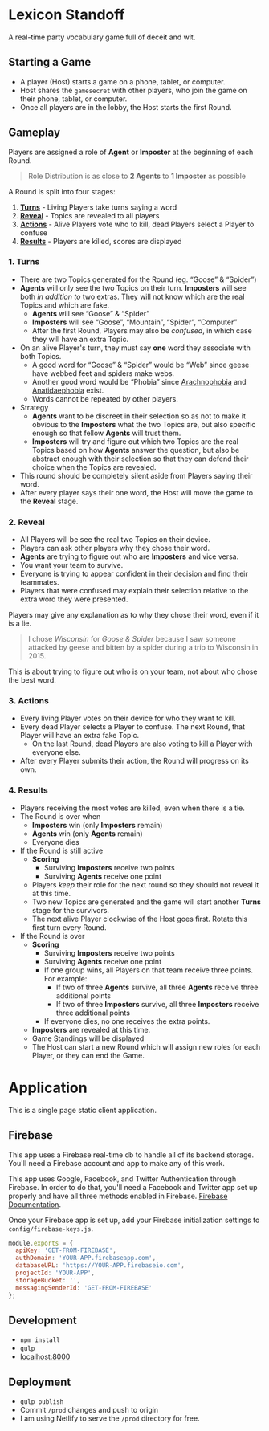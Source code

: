 # Lexicon Standoff
A real-time party vocabulary game full of deceit and wit.

## Starting a Game
- A player (Host) starts a game on a phone, tablet, or computer.
- Host shares the `gamesecret` with other players, who join the game on their phone, tablet, or computer.
- Once all players are in the lobby, the Host starts the first Round.

## Gameplay
Players are assigned a role of **Agent** or **Imposter** at the beginning of each Round.

> Role Distribution is as close to **2 Agents** to **1 Imposter** as possible

A Round is split into four stages:

  1. [**Turns**](#1-turns)
    - Living Players take turns saying a word
  1. [**Reveal**](#2-reveal)
    - Topics are revealed to all players
  1. [**Actions**](#3-actions)
    - Alive Players vote who to kill, dead Players select a Player to confuse
  1. [**Results**](#4-results)
    - Players are killed, scores are displayed

### 1. Turns
  - There are two Topics generated for the Round (eg. “Goose” & “Spider”)
  - **Agents** will only see the two Topics on their turn. **Imposters** will see both _in addition to_ two extras. They will not know which are the real Topics and which are fake.
    - **Agents** will see “Goose” & “Spider”
    - **Imposters** will see “Goose”, “Mountain”, “Spider”, “Computer”
    - After the first Round, Players may also be _confused_, in which case they will have an extra Topic.
  - On an alive Player's turn, they must say **one** word they associate with both Topics.
    - A good word for “Goose” & “Spider” would be “Web” since geese have webbed feet and spiders make webs.
    - Another good word would be “Phobia” since [Arachnophobia](https://en.wikipedia.org/wiki/Arachnophobia) and [Anatidaephobia](www.fearof.net/fear-of-ducks-phobia-anatidaephobia/) exist.
    - Words cannot be repeated by other players.
  - Strategy
    - **Agents** want to be discreet in their selection so as not to make it obvious to the **Imposters** what the two Topics are, but also specific enough so that fellow **Agents** will trust them.
    - **Imposters** will try and figure out which two Topics are the real Topics based on how **Agents** answer the question, but also be abstract enough with their selection so that they can defend their choice when the Topics are revealed. 
  - This round should be completely silent aside from Players saying their word.
  - After every player says their one word, the Host will move the game to the **Reveal** stage.

### 2. Reveal
  - All Players will be see the real two Topics on their device.
  - Players can ask other players why they chose their word.
  - **Agents** are trying to figure out who are **Imposters** and vice versa.
  - You want your team to survive.
  - Everyone is trying to appear confident in their decision and find their teammates.
  - Players that were confused may explain their selection relative to the extra word they were presented.

Players may give any explanation as to why they chose their word, even if it is a lie.

> I chose _Wisconsin_ for _Goose & Spider_ because I saw someone attacked by geese and bitten by a spider during a trip to Wisconsin in 2015.

This is about trying to figure out who is on your team, not about who chose the best word.


### 3. Actions
  - Every living Player votes on their device for who they want to kill.
  - Every dead Player selects a Player to confuse. The next Round, that Player will have an extra fake Topic.
    - On the last Round, dead Players are also voting to kill a Player with everyone else.
  - After every Player submits their action, the Round will progress on its own.

### 4. Results
  - Players receiving the most votes are killed, even when there is a tie.
  - The Round is over when 
    - **Imposters** win (only **Imposters** remain)
    - **Agents** win (only **Agents** remain)
    - Everyone dies
  - If the Round is still active
    - **Scoring** 
      - Surviving **Imposters**  receive two points
      - Surviving **Agents** receive one point
    - Players _keep_ their role for the next round so they should not reveal it at this time.
    - Two new Topics are generated and the game will start another **Turns** stage for the survivors.
    - The next alive Player clockwise of the Host goes first. Rotate this first turn every Round.
  - If the Round is over
    - **Scoring**
      - Surviving **Imposters**  receive two points
      - Surviving **Agents** receive one point
      - If one group wins, all Players on that team receive three points. For example:
        - If two of three **Agents** survive, all three **Agents** receive three additional points
        - If two of three **Imposters** survive, all three **Imposters** receive three additional points
      - If everyone dies, no one receives the extra points.
    - **Imposters** are revealed at this time.
    - Game Standings will be displayed
    - The Host can start a new Round which will assign new roles for each Player, or they can end the Game.


# Application
This is a single page static client application.

## Firebase
This app uses a Firebase real-time db to handle all of its backend storage. You'll need a Firebase account and app to make any of this work.

This app uses Google, Facebook, and Twitter Authentication through Firebase. In order to do that, you'll need a Facebook and Twitter app set up properly and have all three methods enabled in Firebase. [Firebase Documentation](https://firebase.google.com/docs/auth/web/start).

Once your Firebase app is set up, add your Firebase initialization settings to `config/firebase-keys.js`.

```js
module.exports = {
  apiKey: 'GET-FROM-FIREBASE',
  authDomain: 'YOUR-APP.firebaseapp.com',
  databaseURL: 'https://YOUR-APP.firebaseio.com',
  projectId: 'YOUR-APP',
  storageBucket: '',
  messagingSenderId: 'GET-FROM-FIREBASE'
};
```

## Development
- `npm install`
- `gulp`
- [localhost:8000](http://localhost:8000)

## Deployment
- `gulp publish`
- Commit `/prod` changes and push to origin
- I am using Netlify to serve the `/prod` directory for free.
